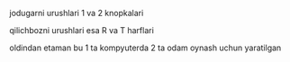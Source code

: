 jodugarni urushlari 1 va 2 knopkalari

qilichbozni urushlari esa R va T harflari

oldindan etaman bu 1 ta kompyuterda 2 ta odam oynash uchun yaratilgan
